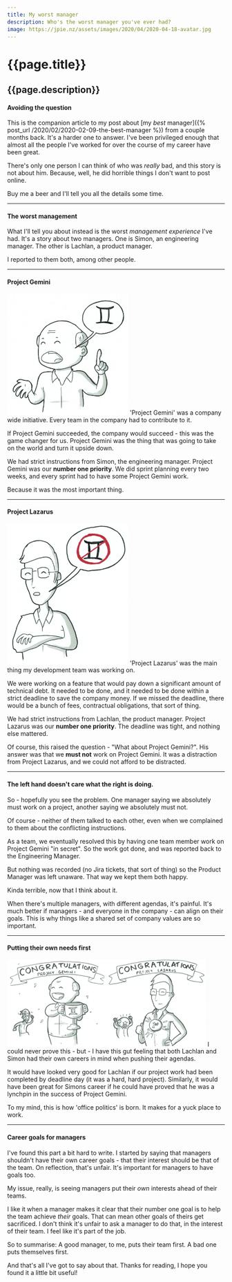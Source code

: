 ```yaml
---
title: My worst manager
description: Who's the worst manager you've ever had?
image: https://jpie.nz/assets/images/2020/04/2020-04-18-avatar.jpg
---
```

# {{page.title}}
## {{page.description}}

#### Avoiding the question
This is the companion article to my post about [my _best_ manager]({% post_url /2020/02/2020-02-09-the-best-manager %}) from a couple months back.
It's a harder one to answer. I've been privileged enough that almost all the people I've worked for over the course of my career have been great.

There's only one person I can think of who was _really_ bad, and this story is not about him. Because, well, he did horrible things I don't want to post online.

Buy me a beer and I'll tell you all the details some time.

<hr/>

#### The worst management

What I'll tell you about instead is the worst _management experience_ I've had. It's a story about two managers.
One is Simon, an engineering manager.
The other is Lachlan, a product manager.

I reported to them both, among other people.

<hr/>

#### Project Gemini
<img src="/assets/images/2020/04/2020-04-18-01.jpg" class="left" width="280px">
'Project Gemini' was a company wide initiative. Every team in the company had to contribute to it.

If Project Gemini succeeded, the company would succeed - this was the game changer for us. Project Gemini was the thing that was going to take on the world and turn it upside down.

We had strict instructions from Simon, the engineering manager. Project Gemini was our **number one priority**. We did sprint planning every two weeks, and every sprint had to have some Project Gemini work.

Because it was the most important thing.

<hr/>

#### Project Lazarus
<img src="/assets/images/2020/04/2020-04-18-02.jpg" class="left" width="280px">
'Project Lazarus' was the main thing my development team was working on.

We were working on a feature that would pay down a significant amount of technical debt. It needed to be done, and it needed to be done within a strict deadline to save the company money. If we missed the deadline, there would be a bunch of fees, contractual obligations, that sort of thing.

We had strict instructions from Lachlan, the product manager. Project Lazarus was our **number one priority**. The deadline was tight, and nothing else mattered.

Of course, this raised the question - "What about Project Gemini?".
His answer was that we **must not** work on Project Gemini. It was a distraction from Project Lazarus, and we could not afford to be distracted.

<hr/>

#### The left hand doesn't care what the right is doing.

So - hopefully you see the problem.
One manager saying we absolutely must work on a project, another saying we absolutely must not.

Of course - neither of them talked to each other, even when we complained to them about the conflicting instructions.

As a team, we eventually resolved this by having one team member work on Project Gemini "in secret". So the work got done, and was reported back to the Engineering Manager. 

But nothing was recorded (no Jira tickets, that sort of thing) so the Product Manager was left unaware. That way we kept them both happy.

Kinda terrible, now that I think about it.

When there's multiple managers, with different agendas, it's painful.
It's much better if managers - and everyone in the company - can align on their goals. This is why things like a shared set of company values are so important.

<hr/>

#### Putting their own needs first
<img src="/assets/images/2020/04/2020-04-18-03b.jpg" class="center" width="460px">
I could never prove this - but - I have this gut feeling that both Lachlan and Simon had their own careers in mind when pushing their agendas.

It would have looked very good for Lachlan if our project work had been completed by deadline day (it was a hard, hard project).
Similarly, it would have been great for Simons career if he could have proved that he was a lynchpin in the success of Project Gemini.

To my mind, this is how 'office politics' is born. It makes for a yuck place to work.

<hr/>

#### Career goals for managers

I've found this part a bit hard to write. I started by saying that managers shouldn't have their own career goals - that their interest should be that of the team.
On reflection, that's unfair. It's important for managers to have goals too.

My issue, really, is seeing managers put their _own_ interests ahead of their teams.

I like it when a manager makes it clear that their number one goal is to help the team achieve _their_ goals.
That can mean other goals of theirs get sacrificed. I don't think it's unfair to ask a manager to do that, in the interest of their team. I feel like it's part of the job.

So to summarise: A good manager, to me, puts their team first.
A bad one puts themselves first.

And that's all I've got to say about that. Thanks for reading, I hope you found it a little bit useful!